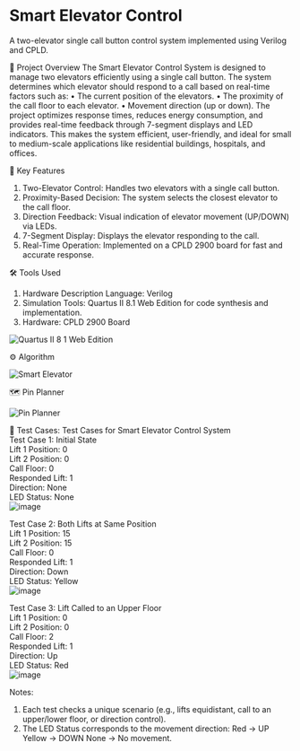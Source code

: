 # Smart Elevator Control
A two-elevator single call button control system implemented using Verilog and CPLD.

📜 Project Overview
The Smart Elevator Control System is designed to manage two elevators efficiently using a single call button. The system determines which elevator should respond to a call based on real-time factors such as:
•	The current position of the elevators.
•	The proximity of the call floor to each elevator.
•	Movement direction (up or down).
The project optimizes response times, reduces energy consumption, and provides real-time feedback through 7-segment displays and LED indicators. This makes the system efficient, user-friendly, and ideal for small to medium-scale applications like residential buildings, hospitals, and offices.

🚀 Key Features
1.	Two-Elevator Control: Handles two elevators with a single call button.
2.	Proximity-Based Decision: The system selects the closest elevator to the call floor.
3.	Direction Feedback: Visual indication of elevator movement (UP/DOWN) via LEDs.
4.	7-Segment Display: Displays the elevator responding to the call.
5.	Real-Time Operation: Implemented on a CPLD 2900 board for fast and accurate response.

🛠️ Tools Used
1. Hardware Description Language: Verilog
2. Simulation Tools: Quartus II 8.1 Web Edition for code synthesis and implementation.
3. Hardware: CPLD 2900 Board  

![Quartus II 8 1 Web Edition](https://github.com/user-attachments/assets/45b078f5-8f02-4e8f-b4e6-55c442ea48ec)

⚙️ Algorithm  

![Smart Elevator](https://github.com/user-attachments/assets/bdd0fe5d-9815-40cf-bf0d-b27bfa3e0afe)

🗺️ Pin Planner  

![Pin Planner](https://github.com/user-attachments/assets/3ee99148-c06c-41b3-941b-3324ac6d5190)

🧪 Test Cases:
Test Cases for Smart Elevator Control System  
Test Case 1: Initial State  
Lift 1 Position: 0  
Lift 2 Position: 0  
Call Floor: 0  
Responded Lift: 1  
Direction: None  
LED Status: None  
![image](https://github.com/user-attachments/assets/9b0ffac9-87a4-4af5-8d49-944fd21ae192)

Test Case 2: Both Lifts at Same Position  
Lift 1 Position: 15  
Lift 2 Position: 15  
Call Floor: 0  
Responded Lift: 1  
Direction: Down  
LED Status: Yellow  
![image](https://github.com/user-attachments/assets/b6eda384-3d29-44ea-81f1-b21eede27065)

Test Case 3: Lift Called to an Upper Floor  
Lift 1 Position: 0  
Lift 2 Position: 0  
Call Floor: 2  
Responded Lift: 1  
Direction: Up  
LED Status: Red  
![image](https://github.com/user-attachments/assets/43f54af1-0472-4f66-808a-107d26b7e16d)

Notes:
1.	Each test checks a unique scenario (e.g., lifts equidistant, call to an upper/lower floor, or direction control).
2.	The LED Status corresponds to the movement direction:
Red → UP
Yellow → DOWN
None → No movement.

